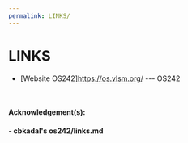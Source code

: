 ```yaml
---
permalink: LINKS/
---
```


# LINKS

- [Website OS242]<https://os.vlsm.org/> --- OS242

<br>

#### Acknowledgement(s):

#### - cbkadal's os242/links.md

<br>
